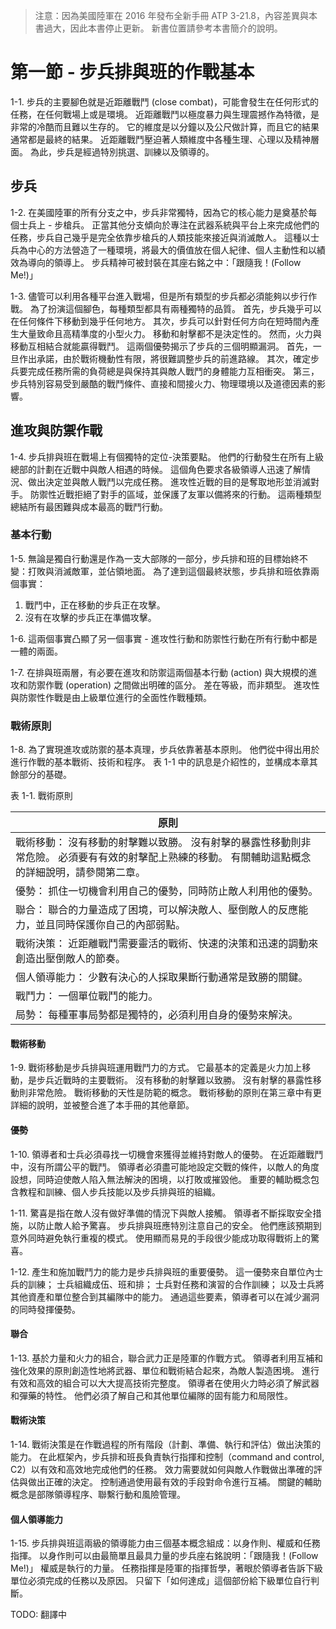 
> 注意：因為美國陸軍在 2016 年發布全新手冊 ATP 3-21.8，內容差異與本書過大，因此本書停止更新。 新書位置請參考本書簡介的說明。

# 第一節 - 步兵排與班的作戰基本

1-1. 步兵的主要腳色就是近距離戰鬥 (close combat)，可能會發生在任何形式的任務，在任何戰場上或是環境。 近距離戰鬥以極度暴力與生理震撼作為特徵，是非常的冷酷而且難以生存的。 它的維度是以分鐘以及公尺做計算，而且它的結果通常都是最終的結果。 近距離戰鬥壓迫著人類維度中各種生理、心理以及精神層面。 為此，步兵是經過特別挑選、訓練以及領導的。

## 步兵

1-2. 在美國陸軍的所有分支之中，步兵非常獨特，因為它的核心能力是奠基於每個士兵上 - 步槍兵。 正當其他分支傾向於專注在武器系統與平台上來完成他們的任務，步兵自己幾乎是完全依靠步槍兵的人類技能來接近與消滅敵人。 這種以士兵為中心的方法營造了一種環境，將最大的價值放在個人紀律、個人主動性和以績效為導向的領導上。 步兵精神可被封裝在其座右銘之中：「跟隨我！(Follow Me!)」

1-3. 儘管可以利用各種平台進入戰場，但是所有類型的步兵都必須能夠以步行作戰。 為了扮演這個腳色，每種類型都具有兩種獨特的品質。 首先，步兵幾乎可以在任何條件下移動到幾乎任何地方。 其次，步兵可以針對任何方向在短時間內產生大量致命且高精準度的小型火力。 移動和射擊都不是決定性的。 然而，火力與移動互相結合就能贏得戰鬥。 這兩個優勢揭示了步兵的三個明顯漏洞。 首先，一旦作出承諾，由於戰術機動性有限，將很難調整步兵的前進路線。 其次，確定步兵要完成任務所需的負荷總是與保持其與敵人戰鬥的身體能力互相衝突。 第三，步兵特別容易受到嚴酷的戰鬥條件、直接和間接火力、物理環境以及道德因素的影響。

## 進攻與防禦作戰

1-4. 步兵排與班在戰場上有個獨特的定位-決策要點。 他們的行動發生在所有上級總部的計劃在近戰中與敵人相遇的時候。 這個角色要求各級領導人迅速了解情況、做出決定並與敵人戰鬥以完成任務。 進攻性近戰的目的是奪取地形並消滅對手。 防禦性近戰拒絕了對手的區域，並保護了友軍以備將來的行動。 這兩種類型總結所有最困難與成本最高的戰鬥行動。

### 基本行動

1-5. 無論是獨自行動還是作為一支大部隊的一部分，步兵排和班的目標始終不變：打敗與消滅敵軍，並佔領地面。 為了達到這個最終狀態，步兵排和班依靠兩個事實：
1. 戰鬥中，正在移動的步兵正在攻擊。
2. 沒有在攻擊的步兵正在準備攻擊。

1-6. 這兩個事實凸顯了另一個事實 - 進攻性行動和防禦性行動在所有行動中都是一體的兩面。

1-7. 在排與班兩層，有必要在進攻和防禦這兩個基本行動 (action) 與大規模的進攻和防禦作戰 (operation) 之間做出明確的區分。 差在等級，而非類型。 進攻性與防禦性作戰是由上級單位進行的全面性作戰種類。

### 戰術原則

1-8. 為了實現進攻或防禦的基本真理，步兵依靠著基本原則。 他們從中得出用於進行作戰的基本戰術、技術和程序。 表 1-1 中的訊息是介紹性的，並構成本章其餘部分的基礎。


表 1-1. 戰術原則

| 原則 |
|---|
| 戰術移動： 沒有移動的射擊難以致勝。 沒有射擊的暴露性移動則非常危險。 必須要有有效的射擊配上熟練的移動。 有關輔助這點概念的詳細說明，請參閱第二章。 |
| 優勢： 抓住一切機會利用自己的優勢，同時防止敵人利用他的優勢。 |
| 聯合： 聯合的力量造成了困境，可以解決敵人、壓倒敵人的反應能力，並且同時保護你自己的內部弱點。 |
| 戰術決策： 近距離戰鬥需要靈活的戰術、快速的決策和迅速的調動來創造出壓倒敵人的節奏。 |
| 個人領導能力： 少數有決心的人採取果斷行動通常是致勝的關鍵。 |
| 戰鬥力： 一個單位戰鬥的能力。 |
| 局勢： 每種軍事局勢都是獨特的，必須利用自身的優勢來解決。 |

#### 戰術移動

1-9. 戰術移動是步兵排與班運用戰鬥力的方式。 它最基本的定義是火力加上移動，是步兵近戰時的主要戰術。 沒有移動的射擊難以致勝。 沒有射擊的暴露性移動則非常危險。 戰術移動的天性是防範的概念。 戰術移動的原則在第三章中有更詳細的說明，並被整合進了本手冊的其他章節。

#### 優勢

1-10. 領導者和士兵必須尋找一切機會來獲得並維持對敵人的優勢。 在近距離戰鬥中，沒有所謂公平的戰鬥。 領導者必須盡可能地設定交戰的條件，以敵人的角度設想，同時迫使敵人陷入無法解決的困境，以打敗或摧毀他。 重要的輔助概念包含教程和訓練、個人步兵技能以及步兵排與班的組織。

1-11. 驚喜是指在敵人沒有做好準備的情況下與敵人接觸。 領導者不斷採取安全措施，以防止敵人給予驚喜。 步兵排與班應特別注意自己的安全。 他們應該預期到意外同時避免執行重複的模式。 使用顯而易見的手段很少能成功取得戰術上的驚喜。

1-12. 產生和施加戰鬥力的能力是步兵排與班的重要優勢。 這一優勢來自單位內士兵的訓練； 士兵組織成伍、班和排； 士兵對任務和演習的合作訓練； 以及士兵將其他資產和單位整合到其編隊中的能力。 通過這些要素，領導者可以在減少漏洞的同時發揮優勢。

#### 聯合

1-13. 基於力量和火力的組合，聯合武力正是陸軍的作戰方式。 領導者利用互補和強化效果的原則創造性地將武器、單位和戰術結合起來，為敵人製造困境。 進行有效和高效的組合可以大大提高技術完整度。 領導者在使用火力時必須了解武器和彈藥的特性。 他們必須了解自己和其他單位編隊的固有能力和局限性。

#### 戰術決策

1-14. 戰術決策是在作戰過程的所有階段（計劃、準備、執行和評估）做出決策的能力。 在此框架內，步兵排和班長負責執行指揮和控制（command and control, C2）以有效和高效地完成他們的任務。 效力需要就如何與敵人作戰做出準確的評估與做出正確的決定。 控制通過使用最有效的手段對命令進行互補。 關鍵的輔助概念是部隊領導程序、聯繫行動和風險管理。

#### 個人領導能力

1-15. 步兵排與班這兩級的領導能力由三個基本概念組成：以身作則、權威和任務指揮。 以身作則可以由最簡單且最具力量的步兵座右銘說明：「跟隨我！(Follow Me!)」 權威是執行的力量。 任務指揮是陸軍的指揮哲學，著眼於領導者告訴下級單位必須完成的任務以及原因。 只留下「如何達成」這個部份給下級單位自行判斷。

TODO: 翻譯中
